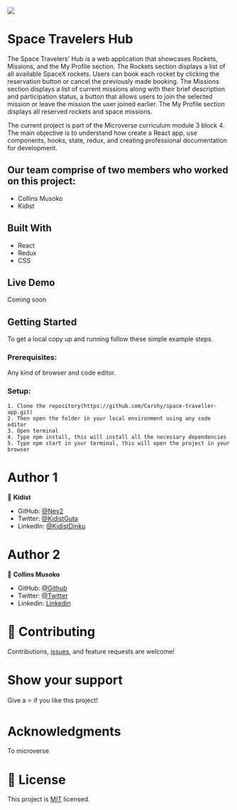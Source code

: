 ![](https://img.shields.io/badge/Microverse-blueviolet)

# Space Travelers Hub

The Space Travelers' Hub is a web application that showcases Rockets, Missions, and the My Profile section. The Rockets section displays a list of all available SpaceX rockets. Users can book each rocket by clicking the reservation button or cancel the previously made booking. The Missions section displays a list of current missions along with their brief description and participation status, a button that allows users to join the selected mission or leave the mission the user joined earlier. The My Profile section displays all reserved rockets and space missions.

The current project is part of the Microverse curriculum module 3 block 4. The main objective is to understand how create a React app, use components, hooks, state, redux, and creating professional documentation for development.

## Our team comprise of two members who worked on this project:

* Collins Musoko
* Kidist

## Built With

- React
- Redux
- CSS
 
 ## Live Demo

Coming soon
 
## Getting Started

To get a local copy up and running follow these simple example steps.
### Prerequisites:

Any kind of browser and code editor.
### Setup:

    1. Clone the repository(https://github.com/Carshy/space-traveller-app.git)
    2. Then open the folder in your local environment using any code editor
    3. Open terminal
    4. Type npm install, this will install all the necessary dependencies
    5. Type npm start in your terminal, this will open the project in your browser

# Author 1
👤 **Kidist**

- GitHub: [@Ney2](https://github.com/Ney2)
- Twitter: [@KidistGuta](https://twitter.com/GutaKidist)
- LinkedIn: [@KidistDinku](https://www.linkedin.com/in/kidist-guta-014025183/)

# Author 2
👤 **Collins Musoko**

- GitHub: [@Github](https://github.com/Carshy)
- Twitter: [@Twitter](https://twitter.com/CarshyCollins)
- Linkedin: [Linkedin](https://www.linkedin.com/in/collins-musoko-864881120/) 
# 🤝 Contributing
Contributions, [issues](https://github.com/Carshy/space-traveller-app/issues), and feature requests are welcome!

# Show your support
Give a ⭐️ if you like this project!

# Acknowledgments
To microverse
# 📝 License

This project is [MIT](https://github.com/Carshy/readme-template/blob/master/MIT.md) licensed.